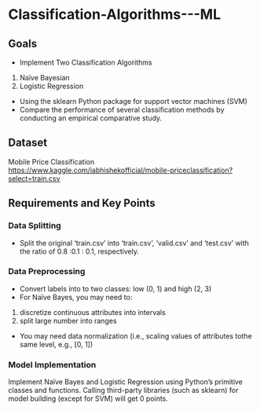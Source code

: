 # Classification-Algorithms---ML

## Goals
* Implement Two Classification Algorithms
1. Naïve Bayesian
2. Logistic Regression
* Using the sklearn Python package for support vector machines (SVM)
* Compare the performance of several classification methods by conducting an empirical comparative study.

## Dataset

Mobile Price Classification
https://www.kaggle.com/iabhishekofficial/mobile-priceclassification?select=train.csv

## Requirements and Key Points

### Data Splitting
* Split the original ‘train.csv’ into ‘train.csv’, ‘valid.csv’ and ‘test.csv’ with the ratio of 0.8 :0.1 : 0.1, respectively.

### Data Preprocessing
* Convert labels into to two classes: low (0, 1) and high (2, 3)
* For Naïve Bayes, you may need to:
1. discretize continuous attributes into intervals
2. split large number into ranges
* You may need data normalization (i.e., scaling values of attributes tothe same level, e.g., [0, 1])
### Model Implementation
Implement Naïve Bayes and Logistic Regression using Python’s primitive classes and functions. Calling third-party libraries (such as sklearn) for model building (except for SVM) will get 0 points.

